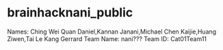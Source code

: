 # brainhacknani_public

Names: Ching Wei Quan Daniel,Kannan Janani,Michael Chen Kaijie,Huang Ziwen,Tai Le Kang Gerrard
Team Name: nani???
Team ID: Cat01Team11

